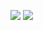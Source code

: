 <!-- ![GitHub stats](https://github-readme-stats.vercel.app/api?username=kyana0818&show_icons=true&theme=tokyonight) -->

<!-- ![Top Langs](https://github-readme-stats.vercel.app/api/top-langs/?username=kyana0818&hide=html,css&theme=tokyonight) -->

![](https://github-readme-stats.vercel.app/api?username=kyana0818&show_icons=true?&theme=dark)
![](https://github-readme-stats.vercel.app/api/top-langs/?username=kyana0818&hide=html,css&theme=dark)
<!--
**kyana0818/kyana0818** is a ✨ _special_ ✨ repository because its `README.md` (this file) appears on your GitHub profile.

Here are some ideas to get you started:

- 🔭 I’m currently working on ...
- 🌱 I’m currently learning ...
- 👯 I’m looking to collaborate on ...
- 🤔 I’m looking for help with ...
- 💬 Ask me about ...
- 📫 How to reach me: ...
- 😄 Pronouns: ...
- ⚡ Fun fact: ...
-->
